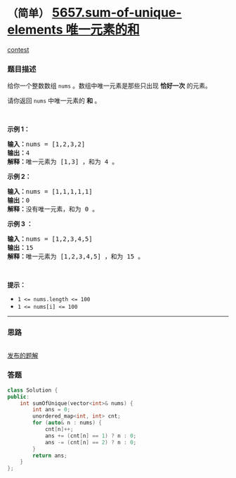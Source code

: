 # `（简单）` [5657.sum-of-unique-elements 唯一元素的和](https://leetcode-cn.com/problems/sum-of-unique-elements/)

[contest](https://leetcode-cn.com/contest/biweekly-contest-45/problems/sum-of-unique-elements/)

### 题目描述
<div class="notranslate"><p>给你一个整数数组&nbsp;<code>nums</code>&nbsp;。数组中唯一元素是那些只出现&nbsp;<strong>恰好一次</strong>&nbsp;的元素。</p>

<p>请你返回 <code>nums</code>&nbsp;中唯一元素的 <strong>和</strong>&nbsp;。</p>

<p>&nbsp;</p>

<p><strong>示例 1：</strong></p>

<pre><b>输入：</b>nums = [1,2,3,2]
<b>输出：</b>4
<b>解释：</b>唯一元素为 [1,3] ，和为 4 。
</pre>

<p><strong>示例 2：</strong></p>

<pre><b>输入：</b>nums = [1,1,1,1,1]
<b>输出：</b>0
<b>解释：</b>没有唯一元素，和为 0 。
</pre>

<p><strong>示例 3 ：</strong></p>

<pre><b>输入：</b>nums = [1,2,3,4,5]
<b>输出：</b>15
<b>解释：</b>唯一元素为 [1,2,3,4,5] ，和为 15 。
</pre>

<p>&nbsp;</p>

<p><strong>提示：</strong></p>

<ul>
	<li><code>1 &lt;= nums.length &lt;= 100</code></li>
	<li><code>1 &lt;= nums[i] &lt;= 100</code></li>
</ul>
</div>

---
### 思路
```
```

[发布的题解](https://leetcode-cn.com/problems/sum-of-unique-elements/solution/sum-of-unique-elements-by-ikaruga-63dw/)

### 答题
``` C++
class Solution {
public:
    int sumOfUnique(vector<int>& nums) {
        int ans = 0;
        unordered_map<int, int> cnt;
        for (auto& n : nums) {
            cnt[n]++;
            ans += (cnt[n] == 1) ? n : 0;
            ans -= (cnt[n] == 2) ? n : 0;
        }
        return ans;
    }
};
```




